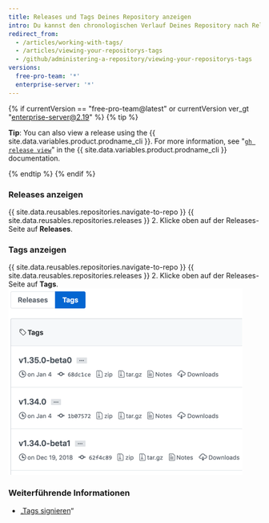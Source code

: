 ```yaml
---
title: Releases und Tags Deines Repository anzeigen
intro: Du kannst den chronologischen Verlauf Deines Repository nach Release-Name oder Tag-Nummer der Version anzeigen.
redirect_from:
  - /articles/working-with-tags/
  - /articles/viewing-your-repositorys-tags
  - /github/administering-a-repository/viewing-your-repositorys-tags
versions:
  free-pro-team: '*'
  enterprise-server: '*'
---
```


{% if currentVersion == "free-pro-team@latest" or currentVersion ver_gt "enterprise-server@2.19" %}
{% tip %}

**Tip**: You can also view a release using the {{ site.data.variables.product.prodname_cli }}. For more information, see "[`gh release view`](https://cli.github.com/manual/gh_release_view)" in the {{ site.data.variables.product.prodname_cli }} documentation.

{% endtip %}
{% endif %}

### Releases anzeigen

{{ site.data.reusables.repositories.navigate-to-repo }}
{{ site.data.reusables.repositories.releases }}
2. Klicke oben auf der Releases-Seite auf **Releases**.

### Tags anzeigen

{{ site.data.reusables.repositories.navigate-to-repo }}
{{ site.data.reusables.repositories.releases }}
2. Klicke oben auf der Releases-Seite auf **Tags**. ![Tags-Seite](/assets/images/help/releases/tags-list.png)

### Weiterführende Informationen

- „[Tags signieren](/articles/signing-tags)“
